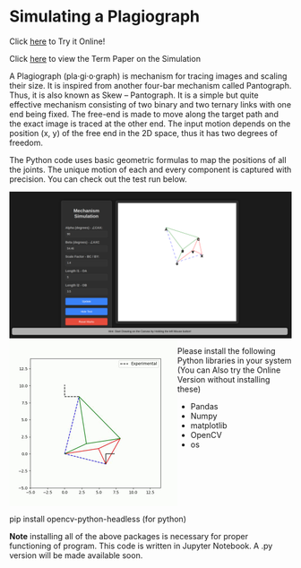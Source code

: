 # Simulating a Plagiograph

Click [here](https://plagioplotter.netlify.app/) to Try it Online!

Click [here](https://github.com/RVNayan/Plagiographplotter/blob/main/Reportv3.pdf) to view the Term Paper on the Simulation 

A Plagiograph (pla·gi·o·graph) is mechanism for tracing images and scaling their size. It is inspired from another four-bar mechanism called Pantograph. Thus, it is also known as Skew – Pantograph. It is a simple but quite effective mechanism consisting of two binary and two ternary links with one end being fixed. The free-end is made to move along the target path and the exact image is traced at the other end. The input motion depends on the position (x, y) of the free end in the 2D space, thus it has two degrees of freedom.

The Python code uses basic geometric formulas to map the positions of all the joints. The unique motion of each and every component is captured with precision. You can check out the test run below.

<div style="display: flex; justify-content: center;">
  <img src="./Img/browser.png" alt="Image" width="900"/>
</div>

<div style="display: flex; justify-content: center;">
  <img src="./Img/motion.gif" alt="Image" width="300"/>
  <div>
    <p>Please install the following Python libraries in your system (You can Also try the Online Version without installing these)</p>
    <ul>
      <li>Pandas</li>
      <li>Numpy</li>
      <li>matplotlib</li>
      <li>OpenCV</li>
      <li>os</li>
    </ul>
  </div>
</div>



pip install opencv-python-headless (for python)

**Note** installing all of the above packages is necessary for proper functioning of program. 
This code is written in Jupyter Notebook. A .py version will be made available soon.



